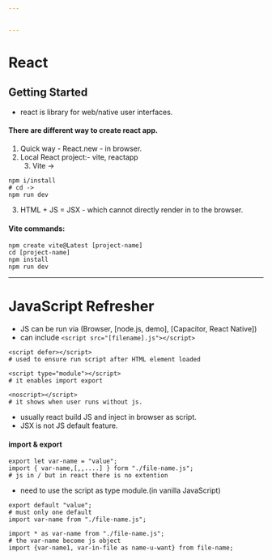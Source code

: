 ```yaml
---


---
```


<h1 id="react">React</h1>
<h2 id="getting-started">Getting Started</h2>
<ul>
<li>react is library for web/native user interfaces.</li>
</ul>
<h4 id="there-are-different-way-to-create-react-app.">There are different way to create react app.</h4>
<ol>
<li>Quick way - React.new - in browser.</li>
<li>Local React project:- vite, reactapp
<ol start="3">
<li>Vite -&gt;</li>
</ol>
</li>
</ol>
<pre class=" language-bash"><code class="prism  language-bash"><span class="token function">npm</span> i/install
<span class="token comment"># cd -&gt;</span>
<span class="token function">npm</span> run dev
</code></pre>
<ol start="3">
<li>HTML + JS = JSX - which cannot directly render in to the browser.</li>
</ol>
<h4 id="vite-commands">Vite commands:</h4>
<pre class=" language-bash"><code class="prism  language-bash"><span class="token function">npm</span> create vite@Latest <span class="token punctuation">[</span>project-name<span class="token punctuation">]</span>
<span class="token function">cd</span> <span class="token punctuation">[</span>project-name<span class="token punctuation">]</span>
<span class="token function">npm</span> <span class="token function">install</span>
<span class="token function">npm</span> run dev
</code></pre>
<hr>
<h1 id="javascript-refresher">JavaScript Refresher</h1>
<ul>
<li>JS can be run via (Browser, [node.js, demo], [Capacitor, React Native])</li>
<li>can include <code>&lt;script src="[filename].js"&gt;&lt;/script&gt;</code></li>
</ul>
<pre class=" language-html"><code class="prism  language-html"><span class="token tag"><span class="token tag"><span class="token punctuation">&lt;</span>script</span> <span class="token attr-name">defer</span><span class="token punctuation">&gt;</span></span><span class="token script language-javascript"></span><span class="token tag"><span class="token tag"><span class="token punctuation">&lt;/</span>script</span><span class="token punctuation">&gt;</span></span> 
# used to ensure run script after HTML element loaded
</code></pre>
<pre class=" language-html"><code class="prism  language-html"><span class="token tag"><span class="token tag"><span class="token punctuation">&lt;</span>script</span> <span class="token attr-name">type</span><span class="token attr-value"><span class="token punctuation">=</span><span class="token punctuation">"</span>module<span class="token punctuation">"</span></span><span class="token punctuation">&gt;</span></span><span class="token script language-javascript"></span><span class="token tag"><span class="token tag"><span class="token punctuation">&lt;/</span>script</span><span class="token punctuation">&gt;</span></span> 
# it enables import export
</code></pre>
<pre class=" language-html"><code class="prism  language-html"><span class="token tag"><span class="token tag"><span class="token punctuation">&lt;</span>noscript</span><span class="token punctuation">&gt;</span></span><span class="token tag"><span class="token tag"><span class="token punctuation">&lt;/</span>script</span><span class="token punctuation">&gt;</span></span> 
# it shows when user runs without js.
</code></pre>
<ul>
<li>usually react build JS and inject in browser as script.</li>
<li>JSX is not JS default feature.</li>
</ul>
<h4 id="import--export">import &amp; export</h4>
<pre class=" language-js"><code class="prism  language-js"><span class="token keyword">export</span> <span class="token keyword">let</span> <span class="token keyword">var</span><span class="token operator">-</span>name <span class="token operator">=</span> <span class="token string">"value"</span><span class="token punctuation">;</span>
<span class="token keyword">import</span> <span class="token punctuation">{</span> <span class="token keyword">var</span><span class="token operator">-</span>name<span class="token punctuation">,</span><span class="token punctuation">[</span><span class="token punctuation">,</span><span class="token punctuation">,</span><span class="token operator">...</span><span class="token punctuation">.</span><span class="token punctuation">]</span> <span class="token punctuation">}</span> form <span class="token string">"./file-name.js"</span><span class="token punctuation">;</span>
# js <span class="token keyword">in</span> <span class="token operator">/</span> but <span class="token keyword">in</span> react there is no extention
</code></pre>
<ul>
<li>need to use the script as type module.(in vanilla JavaScript)</li>
</ul>
<pre class=" language-js"><code class="prism  language-js"><span class="token keyword">export</span> <span class="token keyword">default</span> <span class="token string">"value"</span><span class="token punctuation">;</span>
# must only one <span class="token keyword">default</span>
<span class="token keyword">import</span> <span class="token keyword">var</span><span class="token operator">-</span>name <span class="token keyword">from</span> <span class="token string">"./file-name.js"</span><span class="token punctuation">;</span>
</code></pre>
<pre class=" language-javascript"><code class="prism  language-javascript"><span class="token keyword">import</span> <span class="token operator">*</span> <span class="token keyword">as</span> <span class="token keyword">var</span><span class="token operator">-</span>name <span class="token keyword">from</span> <span class="token string">"./file-name.js"</span><span class="token punctuation">;</span>
# the <span class="token keyword">var</span><span class="token operator">-</span>name become js object
<span class="token keyword">import</span> <span class="token punctuation">{</span><span class="token keyword">var</span><span class="token operator">-</span>name1<span class="token punctuation">,</span> <span class="token keyword">var</span><span class="token operator">-</span><span class="token keyword">in</span><span class="token operator">-</span>file <span class="token keyword">as</span> name<span class="token operator">-</span>u<span class="token operator">-</span>want<span class="token punctuation">}</span> <span class="token keyword">from</span> file<span class="token operator">-</span>name<span class="token punctuation">;</span>
</code></pre>

